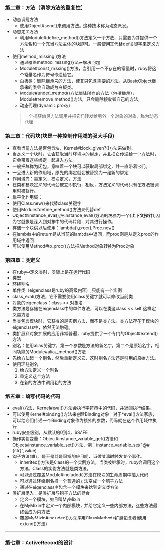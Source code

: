 ### 第二章：方法（消除方法的重复性）
- 动态调用方法
	- 使用Object#send()来调用方法。这种技术称为动态派发。
- 动态定义方法
	- 利用Module#define_method()方法定义一个方法，只需要为其提供一个方法名和一个充当方法主体的块即可。一般使用其代替def关键字来定义方法
- 使用method_missing()方法
	- 通过覆盖method_missing方法来解决问题
	- Module#const_missing()方法，当引用一个不存在的常量时，ruby将这个常量名作为符号传递给它。
	- 白板类：删除继承来的方法，使其只包含需要的方法。从BasicObject继承来的类会自动成为白板类。
	- Module#undef_method()方法删除所有的方法（包括继承），Module#remove_method()方法，只会删除接收者自己的方法。
	- 动态代理(dynamic proxy)
	> 一个捕获幽灵方法调用并把它们转发给另外一个对象的对象，称为动态代理

### 第三章：代码块(**块是一种控制作用域的强大手段**)
- 查看当前方法是否包含块，Kernel#block_given?()方法来做到。
- 当定义一个块时，它会获取当时环境中的绑定，并且把它传递给一个方法时，它会带着这些绑定一起进入方法。
- 一般把块称为闭包，意味着一个块可以获取局部绑定，并一直带着它们。
- 一旦进入新的作用域，原先的绑定就会被替换为一组新的绑定
- 作用域门：类定义，模块定义，方法
- 在类和模块定义的代码会被立即执行，相反，方法定义的代码只有在方法被调用时被执行。
- 扁平化作用域：
- 使用Class.new()来代替class关键字
- 使用Module#define_method()方法来代替def
- Object#instance_eval(),把instance_eval()方法的块称为一个(**上下文探针**),因为它就像是深入到对象中的代码片段，对其进行操作。
- 存储一个块供以后使用：lambda(),proc(),Proc.new()
- 在lambda中的return是从当前的lambda中返回，而proc则是从定义proc的作用域中返回
- 可以使用Method#to_proc()方法把Method对象转换为Proc对象 

### 第四章：类定义
- 在ruby中定义类时，实际上是在运行代码
- 类宏
- 环绕别名
- 单件类（eigenclass是ruby的高级内容）,只能有一个实例
- class_eval()方法，它不需要使用class关键字就可以修改当前类
- 对象的eigenclass：class << 对象名
- 类方法是存储在eigenclass中的单件方法，可以在类这class << self 这样定义类方法
- 当类包含模块时，它获得的是实例方法，而不是类方法。类方法存在于模块的eigenclass中，依然无法触碰。
- 类扩展和对象扩展的应用非常普遍，ruby提供了一个专门的Object#extend()方法
- 别名：使用alias关键字，第一个参数是方法的新名字，第二个是原始名字，相同功能的Module#alias_method()方法
- 先给方法起一个别名，然后重新定义它，这时别名方法还是引用的原始方法。
- 使用环绕别名
	1. 给方法定义一个别名
	2. 重定义这个方法
	3. 在新的方法中调用老的方法

### 第五章：编写代码的代码
- eval()方法，Kernel#eval()方法会执行字符串中的代码，并返回执行结果。
- 可以使用Kernel#binding()方法来创建Binding对象，对于*eval()方法家族，可以给它们传递一个Binding对象作为额外的参数，代码就在这个作用域中执行
- ruby安全级别，从默认的0到4，$SAFE
- 操作实例变量：Object#instance_variable_get()方法和Object#instance_variable_set()方法，例：instance_variable_set("@#{str}",value)
- 钩子方法(难)，是不是就是回掉的应用呢，当做某事时触发某个事件。
	- inherited()方法是Class的一个实例方法，当类被继承时，ruby会调用这个方法。Class的实例方法就是类方法。
	- 可以通过覆盖Module#included()方法在模块的生命周期中插入代码
	- 可以通过环绕别名把一个普通的方法变成一个钩子方法
	- 通过在eigenclass中包含一个模块来达到定义类方法
- 类扩展混入：是类扩展与钩子方法的混合
	- 定义一个模块，姑且叫MyMixin
	- 在MyMixin中定义一个内部模块，并给它定义一些内部方法，这些方法最终会成为内方法
	- 覆盖MyMixin#included()方法来用ClassMethods扩展包含者(使用extend()方法)

***********

### 第七章：ActiveRecord的设计
